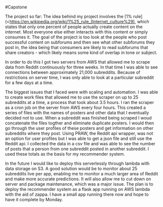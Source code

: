 #Capstone

The project so far: The idea behind my project involves the [1% rule](<https://en.wikipedia.org/wiki/1%25_rule_(Internet_culture%29), which states that only one percent of people actually create content on the internet. Most everyone else either interacts with this content or simply consumes it. The goal of the project is too look at the people who post successful content on subforums and then see what other subforums they post in, the idea being that consumers are likely to read subforums that share creators - which likely means some kind of overlap in tone or subject.

In order to do this I got two servers from AWS that allowed me to scrape data from Reddit continuously for three weeks. In that time I was able to see connections between approximately 21,000 subreddits. Because of restrictions on server time, I was only able to look at a particular subreddit for a few days at a time.

The biggest issues that I faced were with scaling and automation. I was able to create work files that allowed me to use the scraper on up to 25 subreddits at a time, a process that took about 3.5 hours. I ran the scraper as a cron job on the server from AWS every four hours. This created a series of files with the names of posters and other data that I eventually decided not to use. When a subreddit was finished being scraped I woud concatenate the files togther and eliminate duplicate posters. I would then go through the user profiles of these posters and get information on other subreddits where they post. Using PRAW, the Reddit api wrapper, was not an option for user profiles but I was able to get a json file and still use the Reddit api. I collected the data in a csv file and was able to see the number of posts that a person from one subreddit posted in another subreddit. I used these totals as the basis for my recommender system.

In the future I would like to deploy this serverlessly through lambda with data storage on S3. A good solution would be to monitor about 25 subreddits live per app, enabling me to monitor a much larger area of Reddit and make more accurate predictions. It will also allow me to cut down on server and package maintenance, which was a major issue. The plan is to deploy the recommender system as a flask app running on AWS lambda with the aid of zappa. I have a small app running there now and hope to have it complete by Monday.
